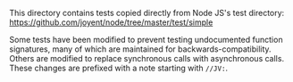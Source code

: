 This directory contains tests copied directly from Node JS's test directory:
  https://github.com/joyent/node/tree/master/test/simple

Some tests have been modified to prevent testing undocumented function signatures, many of which are maintained for backwards-compatibility. Others are modified to replace synchronous calls with asynchronous calls. These changes are prefixed with a note starting with `//JV:`.